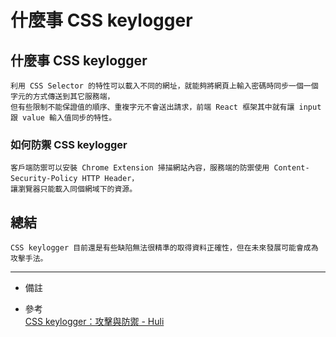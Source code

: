 # 什麼事 CSS keylogger

## 什麼事 CSS keylogger
    利用 CSS Selector 的特性可以載入不同的網址，就能夠將網頁上輸入密碼時同步一個一個字元的方式傳送到其它服務端，
    但有些限制不能保證值的順序、重複字元不會送出請求，前端 React 框架其中就有讓 input 跟 value 輸入值同步的特性。

### 如何防禦 CSS keylogger
    客戶端防禦可以安裝 Chrome Extension 掃描網站內容，服務端的防禦使用 Content-Security-Policy HTTP Header，
    讓瀏覽器只能載入同個網域下的資源。

## 總結
    CSS keylogger 目前還是有些缺陷無法很精準的取得資料正確性，但在未來發展可能會成為攻擊手法。

---
- 備註

- 參考
    <br/>
    [CSS keylogger：攻擊與防禦 - Huli](https://blog.huli.tw/2018/03/12/css-keylogger/)
    